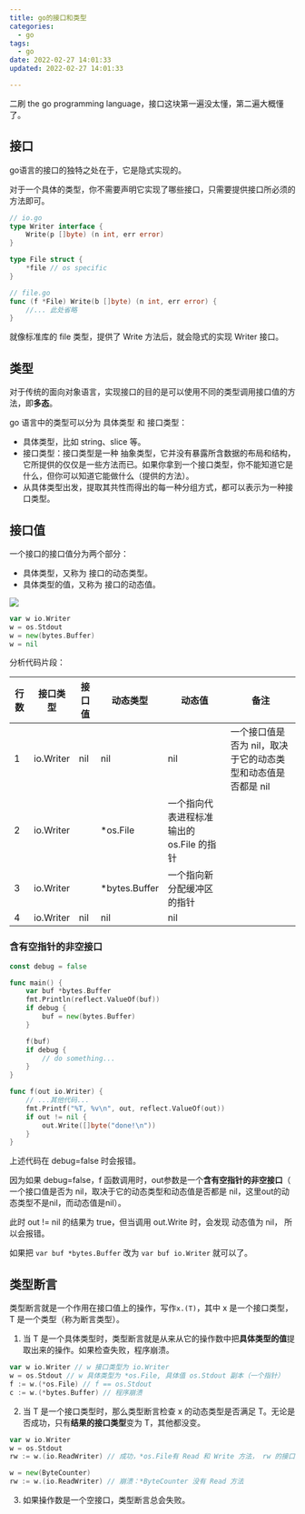 ```yaml
---
title: go的接口和类型
categories:
  - go
tags:
  - go
date: 2022-02-27 14:01:33
updated: 2022-02-27 14:01:33

---
```


二刷 the go programming language，接口这块第一遍没太懂，第二遍大概懂了。



## 接口

go语言的接口的独特之处在于，它是隐式实现的。

对于一个具体的类型，你不需要声明它实现了哪些接口，只需要提供接口所必须的方法即可。

```go
// io.go
type Writer interface {
	Write(p []byte) (n int, err error)
}

type File struct {
	*file // os specific
}

// file.go
func (f *File) Write(b []byte) (n int, err error) {
    //... 此处省略
}
```

就像标准库的  file 类型，提供了 Write 方法后，就会隐式的实现 Writer 接口。



## 类型

对于传统的面向对象语言，实现接口的目的是可以使用不同的类型调用接口值的方法，即**多态**。

go 语言中的类型可以分为 具体类型 和 接口类型：

- 具体类型，比如 string、slice 等。
- 接口类型：接口类型是一种 抽象类型，它并没有暴露所含数据的布局和结构，它所提供的仅仅是一些方法而已。如果你拿到一个接口类型，你不能知道它是什么，但你可以知道它能做什么（提供的方法）。
- 从具体类型出发，提取其共性而得出的每一种分组方式，都可以表示为一种接口类型。



## 接口值

一个接口的接口值分为两个部分：

- 具体类型，又称为 接口的动态类型。
- 具体类型的值，又称为 接口的动态值。

![](https://proxy.qnoss.seeln.com/images/go%E7%9A%84%E6%8E%A5%E5%8F%A3%E4%B8%8E%E7%B1%BB%E5%9E%8B.png)

```go
var w io.Writer
w = os.Stdout
w = new(bytes.Buffer)
w = nil
```

分析代码片段：

| 行数 | 接口类型  | 接口值 | 动态类型      | 动态值                                    | 备注                                                         |
| ---- | --------- | ------ | ------------- | ----------------------------------------- | ------------------------------------------------------------ |
| 1    | io.Writer | nil    | nil           | nil                                       | 一个接口值是否为 nil，取决于它的动态类型和动态值是否都是 nil |
| 2    | io.Writer |        | *os.File      | 一个指向代表进程标准输出的 os.File 的指针 |                                                              |
| 3    | io.Writer |        | *bytes.Buffer | 一个指向新分配缓冲区的指针                |                                                              |
| 4    | io.Writer | nil    | nil           | nil                                       |                                                              |



### 含有空指针的非空接口

```go
const debug = false

func main() {
	var buf *bytes.Buffer
	fmt.Println(reflect.ValueOf(buf))
	if debug {
		buf = new(bytes.Buffer)
	}

	f(buf)
	if debug {
		// do something...
	}
}

func f(out io.Writer) {
	// ...其他代码...
	fmt.Printf("%T, %v\n", out, reflect.ValueOf(out))
	if out != nil {
		out.Write([]byte("done!\n"))
	}
}
```

上述代码在 debug=false 时会报错。

因为如果 debug=false，f 函数调用时，out参数是一个**含有空指针的非空接口**（  一个接口值是否为 nil，取决于它的动态类型和动态值是否都是 nil，这里out的动态类型不是nil，而动态值是nil）。

此时 out != nil 的结果为 true，但当调用 out.Write 时，会发现 动态值为 nil， 所以会报错。 

如果把 `var buf *bytes.Buffer` 改为 `var buf io.Writer` 就可以了。



## 类型断言

类型断言就是一个作用在接口值上的操作，写作`x.(T)`，其中 x 是一个接口类型，T 是一个类型（称为断言类型）。

1. 当 T 是一个具体类型时，类型断言就是从来从它的操作数中把**具体类型的值**提取出来的操作。如果检查失败，程序崩溃。

```go
var w io.Writer // w 接口类型为 io.Writer
w = os.Stdout // w 具体类型为 *os.File, 具体值 os.Stdout 副本（一个指针）
f := w.(*os.File) // f == os.Stdout
c := w.(*bytes.Buffer) // 程序崩溃
```

2. 当 T 是一个接口类型时，那么类型断言检查 x 的动态类型是否满足 T。无论是否成功，只有**结果的接口类型**变为 T，其他都没变。

```go
var w io.Writer
w = os.Stdout
rw := w.(io.ReadWriter) // 成功，*os.File有 Read 和 Write 方法， rw 的接口类型为 io.ReadWriter

w = new(ByteCounter)
rw := w.(io.ReadWriter) // 崩溃：*ByteCounter 没有 Read 方法
```

3. 如果操作数是一个空接口，类型断言总会失败。